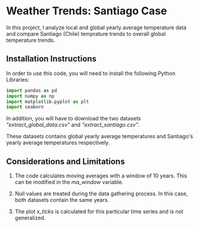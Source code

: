 # Weather Trends: Santiago Case
In this project, I analyze local and global yearly average temperature data and compare Santiago (Chile) temprature trends to overall global temperature trends.

## Installation Instructions
In order to use this code, you will need to install the following Python Libraries:
```python
import pandas as pd
import numpy as np
import matplotlib.pyplot as plt
import seaborn
```
In addition, you will have to download the two datasets *"extract_global_data.csv"* and *"extract_santiago.csv"*.

These datasets contains global yearly average temperatures and Santiago's yearly average temperatures respectively.

## Considerations and Limitations

1. The code calculates moving averages with a window of 10 years. This can be modified in the *ma_window* variable.

2. Null values are treated during the data gathering process. In this case, both datasets contain the same years.

3. The plot *x_ticks* is calculated for this particular time series and is not generalized.
